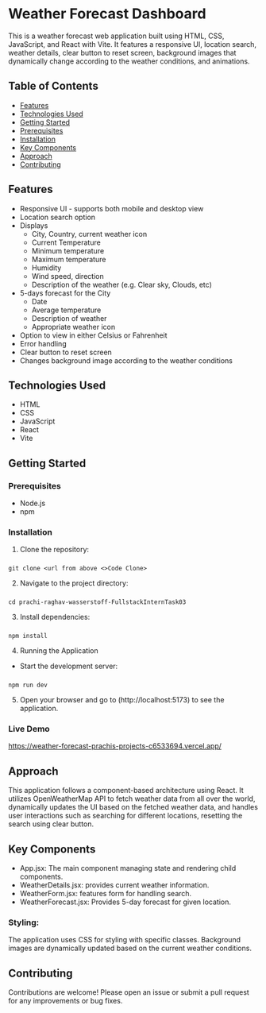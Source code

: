 # Weather Forecast Dashboard
This is a weather forecast web application built using HTML, CSS, JavaScript, and React with Vite. It features a responsive UI, location search, weather details, clear button to reset screen, background images that dynamically change according to the weather conditions, and animations.

## Table of Contents
+ [Features](#features)
+ [Technologies Used](#technologies-used)
+ [Getting Started](#getting-started)
+ [Prerequisites](#prerequisites)
+ [Installation](#installation)
+ [Key Components](#key-components)
+ [Approach](#approach)
+ [Contributing](#contributing)

## Features
+ Responsive UI - supports both mobile and desktop view
+ Location search option
+ Displays 
    + City, Country, current weather icon
    + Current Temperature
    + Minimum temperature
    + Maximum temperature
    + Humidity
    + Wind speed, direction
    + Description of the weather (e.g. Clear sky, Clouds, etc)
+ 5-days forecast for the City 
    + Date 
    + Average temperature
    + Description of weather
    + Appropriate weather icon
+ Option to view in either Celsius or Fahrenheit
+ Error handling
+ Clear button to reset screen 
+ Changes background image according to the weather conditions

## Technologies Used
+ HTML
+ CSS
+ JavaScript
+ React
+ Vite

## Getting Started

### Prerequisites
+ Node.js
+ npm

### Installation

1. Clone the repository:

###
    git clone <url from above <>Code Clone>

2. Navigate to the project directory:
###
    cd prachi-raghav-wasserstoff-FullstackInternTask03

3. Install dependencies:
###
    npm install

4. Running the Application
+ Start the development server:
###
    npm run dev

5. Open your browser and go to (http://localhost:5173) to see the application.

### Live Demo
https://weather-forecast-prachis-projects-c6533694.vercel.app/

## Approach
This application follows a component-based architecture using React. It utilizes OpenWeatherMap API to fetch weather data from all over the world, dynamically updates the UI based on the fetched weather data, and handles user interactions such as searching for different locations, resetting the search using clear button.

## Key Components
+ App.jsx: The main component managing state and rendering child components.
+ WeatherDetails.jsx: provides current weather information.
+ WeatherForm.jsx: features form for handling search.
+ WeatherForecast.jsx: Provides 5-day forecast for given location.

### Styling:
The application uses CSS for styling with specific classes.
Background images are dynamically updated based on the current weather conditions.

## Contributing
Contributions are welcome! Please open an issue or submit a pull request for any improvements or bug fixes.
